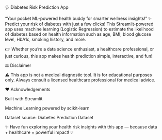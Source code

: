 🩺 Diabetes Risk Prediction App

“Your pocket ML-powered health buddy for smarter wellness insights!” ✨
Predict your risk of diabetes with just a few clicks!
This Streamlit-powered app uses machine learning (Logistic Regression) to estimate the likelihood of diabetes based on health information such as age, BMI, blood glucose level, HbA1c, smoking history, and more.

👉 Whether you’re a data science enthusiast, a healthcare professional, or just curious, this app makes health prediction simple, interactive, and fun!

⚖️ Disclaimer

⚠️ This app is not a medical diagnostic tool. It is for educational purposes only.
Always consult a licensed healthcare professional for medical advice.

❤️ Acknowledgements

Built with Streamlit

Machine Learning powered by scikit-learn

Dataset source: Diabetes Prediction Dataset

✨ Have fun exploring your health risk insights with this app — because data + healthcare = powerful impact! 💡
